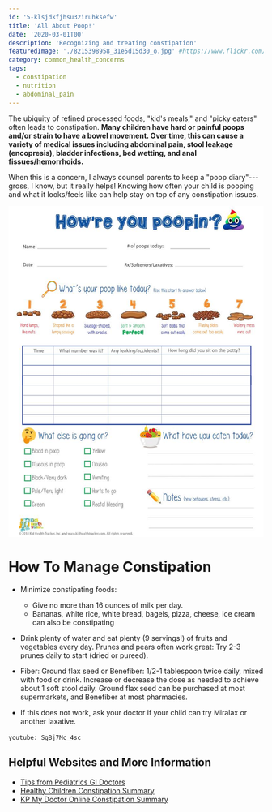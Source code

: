 ```yaml
---
id: '5-klsjdkfjhsu32iruhksefw'
title: 'All About Poop!'
date: '2020-03-01T00'
description: 'Recognizing and treating constipation'
featuredImage: './8215398958_31e5d15d30_o.jpg' #https://www.flickr.com/photos/wandasiewicz/8215398958/
category: common_health_concerns
tags:
  - constipation
  - nutrition
  - abdominal_pain
---
```


The ubiquity of refined processed foods, "kid's meals," and "picky eaters" often leads to constipation. **Many children have hard or painful poops and/or strain to have a bowel movement. Over time, this can cause a variety of medical issues including abdominal pain, stool leakage (encopresis), bladder infections, bed wetting, and anal fissues/hemorrhoids.**

When this is a concern, I always counsel parents to keep a "poop diary"---gross, I know, but it really helps! Knowing how often your child is pooping and what it looks/feels like can help stay on top of any constipation issues.

![Poop diary](./il_794xN.1929781614_jtih.jpg)

# **How To Manage Constipation**

- Minimize constipating foods:

  - Give no more than 16 ounces of milk per day.
  - Bananas, white rice, white bread, bagels, pizza, cheese, ice cream can also be constipating

- Drink plenty of water and eat plenty (9 servings!) of fruits and vegetables every day. Prunes and pears often work great: Try 2-3 prunes daily to start (dried or pureed).

- Fiber: Ground flax seed or Benefiber: 1/2-1 tablespoon twice daily, mixed with food or drink. Increase or decrease the dose as needed to achieve about 1 soft stool daily. Ground flax seed can be purchased at most supermarkets, and Benefiber at most pharmacies.

- If this does not work, ask your doctor if your child can try Miralax or another laxative.

`youtube: SgBj7Mc_4sc`

## Helpful Websites and More Information

- [Tips from Pediatrics GI Doctors](https://gikids.org/constipation)
- [Healthy Children Constipation Summary](https://www.healthychildren.org/English/health-issues/conditions/abdominal/Pages/Constipation.aspx)
- [KP My Doctor Online Constipation Summary](https://healthy.kaiserpermanente.org/northern-california/health-wellness/health-encyclopedia/he.constipation-in-children-care-instructions.ut1883?kpSearch=constipation)
